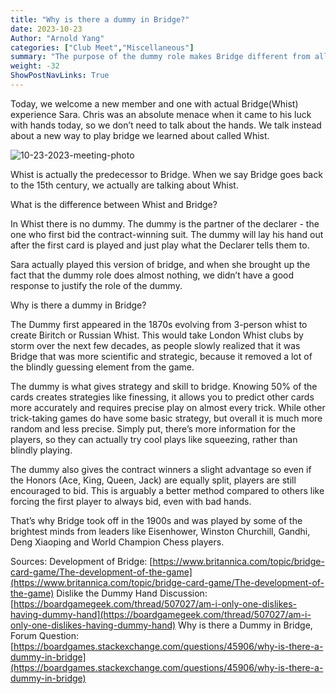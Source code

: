 ```yaml
---
title: "Why is there a dummy in Bridge?"
date: 2023-10-23
Author: "Arnold Yang"
categories: ["Club Meet","Miscellaneous"]
summary: "The purpose of the dummy role makes Bridge different from all other trick-taking games. If players have more information about the game, how does that make Bridge more complext rather than less?"
weight: -32
ShowPostNavLinks: True
---
```


Today, we welcome a new member and one with actual Bridge(Whist) experience Sara. 
Chris was an absolute menace when it came to his luck with hands today, so we don’t need to talk about the hands. We talk instead about a new way to play bridge we learned about called Whist.

![10-23-2023-meeting-photo](/uploads/10-23-23-meeting.jpg)

Whist is actually the predecessor to Bridge. When we say Bridge goes back to the 15th century, we actually are talking about Whist. 

What is the difference between Whist and Bridge?

In Whist there is no dummy. 
The dummy is the partner of the declarer - the one who first bid the contract-winning suit. The dummy will lay his hand out after the first card is played and just play what the Declarer tells them to. 

Sara actually played this version of bridge, and when she brought up the fact that the dummy role does almost nothing, we didn’t have a good response to justify the role of the dummy. 

Why is there a dummy in Bridge?

The Dummy first appeared in the 1870s evolving from 3-person whist to create Biritch or Russian Whist. This would take London Whist clubs by storm over the next few decades, as people slowly realized that it was Bridge that was more scientific and strategic, because it removed a lot of the blindly guessing element from the game. 

The dummy is what gives strategy and skill to bridge. Knowing 50% of the cards creates strategies like finessing, it allows you to predict other cards more accurately and requires precise play on almost every trick. While other trick-taking games do have some basic strategy, but overall it is much more random and less precise. Simply put, there’s more information for the players, so they can actually try cool plays like squeezing, rather than blindly playing.

The dummy also gives the contract winners a slight advantage so even if the Honors (Ace, King, Queen, Jack) are equally split, players are still encouraged to bid. This is arguably a better method compared to others like forcing the first player to always bid, even with bad hands.

That’s why Bridge took off in the 1900s and was played by some of the brightest minds from leaders like Eisenhower, Winston Churchill, Gandhi, Deng Xiaoping and World Champion Chess players.

Sources:
Development of Bridge: [https://www.britannica.com/topic/bridge-card-game/The-development-of-the-game](https://www.britannica.com/topic/bridge-card-game/The-development-of-the-game)
Dislike the Dummy Hand Discussion: [https://boardgamegeek.com/thread/507027/am-i-only-one-dislikes-having-dummy-hand](https://boardgamegeek.com/thread/507027/am-i-only-one-dislikes-having-dummy-hand)
Why is there a Dummy in Bridge, Forum Question: [https://boardgames.stackexchange.com/questions/45906/why-is-there-a-dummy-in-bridge](https://boardgames.stackexchange.com/questions/45906/why-is-there-a-dummy-in-bridge)



